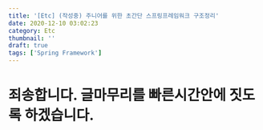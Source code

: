 ```yaml
---
title: '[Etc] (작성중) 주니어를 위한 초간단 스프링프레임워크 구조정리'
date: 2020-12-10 03:02:23
category: Etc
thumbnail: ''
draft: true
tags: ['Spring Framework']
---
```


# 죄송합니다. 글마무리를 빠른시간안에 짓도록 하겠습니다.

<!-- #### 읽어주셔서 감사합니다.🖐 -->
